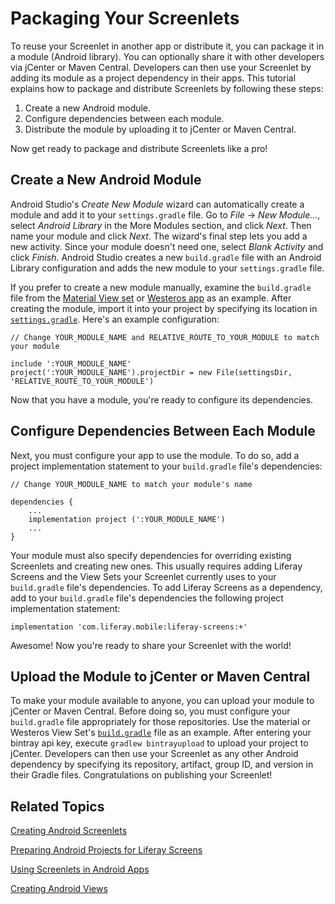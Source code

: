 # Packaging Your Screenlets [](id=packaging-your-screenlets)

To reuse your Screenlet in another app or distribute it, you can package it in a
module (Android library). You can optionally share it with other developers via
jCenter or Maven Central. Developers can then use your Screenlet by adding its
module as a project dependency in their apps. This tutorial explains how to
package and distribute Screenlets by following these steps: 

1.  Create a new Android module.
2.  Configure dependencies between each module.
3.  Distribute the module by uploading it to jCenter or Maven Central.

Now get ready to package and distribute Screenlets like a pro! 

## Create a New Android Module [](id=create-a-new-android-module)

Android Studio's *Create New Module* wizard can automatically create a module
and add it to your `settings.gradle` file. Go to *File* &rarr; *New Module...*,
select *Android Library* in the More Modules section, and click *Next*. Then
name your module and click *Next*. The wizard's final step lets you add a new
activity. Since your module doesn't need one, select *Blank Activity* and click
*Finish*. Android Studio creates a new `build.gradle` file with an Android
Library configuration and adds the new module to your `settings.gradle` file.

If you prefer to create a new module manually, examine the `build.gradle` file
from the
[Material View set](https://github.com/liferay/liferay-screens/blob/master/android/viewsets/material/build.gradle)
or
[Westeros app](https://github.com/liferay/liferay-screens/blob/master/android/viewsets/westeros/build.gradle)
as an example. After creating the module, import it into your project by
specifying its location in
[`settings.gradle`](https://github.com/liferay/liferay-screens/blob/master/android/samples/test-app/settings.gradle).
Here's an example configuration: 

    // Change YOUR_MODULE_NAME and RELATIVE_ROUTE_TO_YOUR_MODULE to match your module

    include ':YOUR_MODULE_NAME'
    project(':YOUR_MODULE_NAME').projectDir = new File(settingsDir, 'RELATIVE_ROUTE_TO_YOUR_MODULE')

Now that you have a module, you're ready to configure its dependencies.

## Configure Dependencies Between Each Module [](id=configure-dependencies-between-each-module)

Next, you must configure your app to use the module. To do so, add a project
implementation statement to your `build.gradle` file's dependencies: 

    // Change YOUR_MODULE_NAME to match your module's name

    dependencies {
        ...
        implementation project (':YOUR_MODULE_NAME')
        ...
    }

Your module must also specify dependencies for overriding existing Screenlets
and creating new ones. This usually requires adding Liferay Screens and the View
Sets your Screenlet currently uses to your `build.gradle` file's dependencies.
To add Liferay Screens as a dependency, add to your `build.gradle` file's
dependencies the following project implementation statement: 

    implementation 'com.liferay.mobile:liferay-screens:+'

Awesome! Now you're ready to share your Screenlet with the world!

## Upload the Module to jCenter or Maven Central [](id=upload-the-module-to-jcenter-or-maven-central)

To make your module available to anyone, you can upload your module to jCenter
or Maven Central. Before doing so, you must configure your `build.gradle` file
appropriately for those repositories. Use the material or Westeros View Set's
[`build.gradle`](https://github.com/liferay/liferay-screens/blob/master/android/viewsets/westeros/build.gradle)
file as an example. After entering your bintray api key, execute `gradlew
bintrayupload` to upload your project to jCenter. Developers can then use your
Screenlet as any other Android dependency by specifying its repository,
artifact, group ID, and version in their Gradle files. Congratulations on
publishing your Screenlet! 

## Related Topics [](id=related-topics)

[Creating Android Screenlets](/develop/tutorials/-/knowledge_base/7-1/creating-android-screenlets)

[Preparing Android Projects for Liferay Screens](/develop/tutorials/-/knowledge_base/7-1/preparing-android-projects-for-liferay-screens)

[Using Screenlets in Android Apps](/develop/tutorials/-/knowledge_base/7-1/using-screenlets-in-android-apps)

[Creating Android Views](/develop/tutorials/-/knowledge_base/7-1/creating-android-views)
